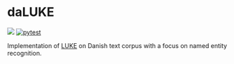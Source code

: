 # daLUKE
![](daluke-mascot.png)
[![pytest](https://github.com/peleiden/daLUKE/actions/workflows/pytest.yml/badge.svg?branch=master)](https://github.com/peleiden/daLUKE/actions/workflows/pytest.yml)

Implementation of [LUKE](https://github.com/studio-ousia/luke) on Danish text corpus with a focus on named entity recognition. 




